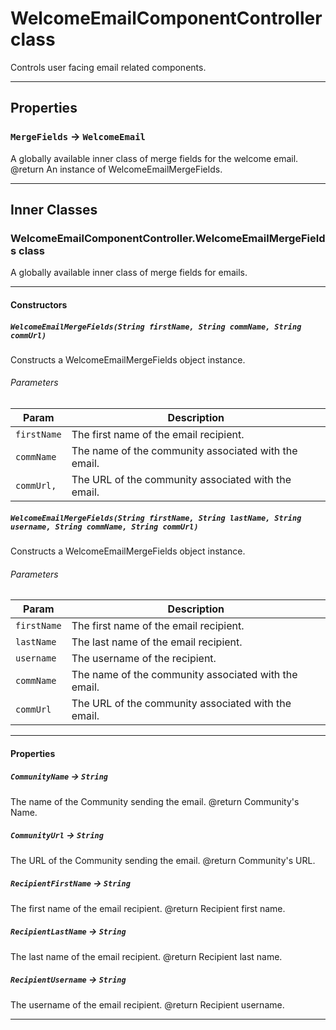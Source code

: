 # WelcomeEmailComponentController class

Controls user facing email related components.

---
## Properties

### `MergeFields` → `WelcomeEmail`

A globally available inner class of merge fields for the welcome email. @return An instance of WelcomeEmailMergeFields.

---
## Inner Classes

### WelcomeEmailComponentController.WelcomeEmailMergeFields class

A globally available inner class of merge fields for emails.

---
#### Constructors
##### `WelcomeEmailMergeFields(String firstName, String commName, String commUrl)`

Constructs a WelcomeEmailMergeFields object instance.
###### Parameters
|Param|Description|
|-----|-----------|
|`firstName` |  The first name of the email recipient. |
|`commName` |  The name of the community associated with the email. |
|`commUrl,` |  The URL of the community associated with the email. |

##### `WelcomeEmailMergeFields(String firstName, String lastName, String username, String commName, String commUrl)`

Constructs a WelcomeEmailMergeFields object instance.
###### Parameters
|Param|Description|
|-----|-----------|
|`firstName` |  The first name of the email recipient. |
|`lastName` |  The last name of the email recipient. |
|`username` |  The username of the recipient. |
|`commName` |  The name of the community associated with the email. |
|`commUrl` |  The URL of the community associated with the email. |

---
#### Properties

##### `CommunityName` → `String`

The name of the Community sending the email. @return Community's Name.

##### `CommunityUrl` → `String`

The URL of the Community sending the email. @return Community's URL.

##### `RecipientFirstName` → `String`

The first name of the email recipient. @return Recipient first name.

##### `RecipientLastName` → `String`

The last name of the email recipient. @return Recipient last name.

##### `RecipientUsername` → `String`

The username of the email recipient. @return Recipient username.

---

